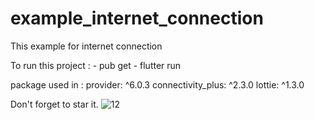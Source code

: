 # example_internet_connection

This example for internet connection


To run this project :
    - pub get
    - flutter run


package used in :
      provider: ^6.0.3
      connectivity_plus: ^2.3.0
      lottie: ^1.3.0

Don't forget to star it.
![12](https://user-images.githubusercontent.com/31790122/171593608-269f6e87-06b3-4aa7-87a8-e26bc5697225.jpeg)
